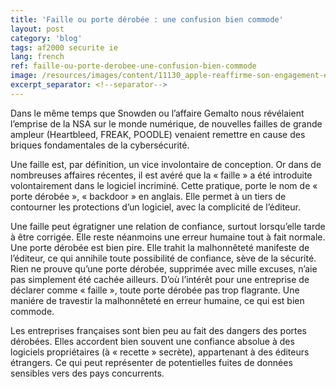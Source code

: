 ```yaml
---
title: 'Faille ou porte dérobée : une confusion bien commode'
layout: post
category: 'blog'
tags: af2000 securite ie
lang: french
ref: faille-ou-porte-derobee-une-confusion-bien-commode
image: /resources/images/content/11130_apple-reaffirme-son-engagement-en-matiere-de-securite.jpg
excerpt_separator: <!--separator-->
---
```


Dans le même temps que Snowden ou l’affaire Gemalto nous révélaient l’emprise de la NSA sur le monde numérique, de nouvelles failles de grande ampleur (Heartbleed, FREAK, POODLE) venaient remettre en cause des briques fondamentales de la cybersécurité.

Une faille est, par définition, un vice involontaire de conception. Or dans de nombreuses affaires récentes, il est avéré que la « faille » a été introduite volontairement dans le logiciel incriminé. Cette pratique, porte le nom de « porte dérobée », « backdoor » en anglais. Elle permet à un tiers de contourner les protections d’un logiciel, avec la complicité de l’éditeur.

<!--separator-->

Une faille peut égratigner une relation de confiance, surtout lorsqu’elle tarde à être corrigée. Elle reste néanmoins une erreur humaine tout à fait normale. Une porte dérobée est bien pire. Elle trahit la malhonnêteté manifeste de l’éditeur, ce qui annihile toute possibilité de confiance, sève de la sécurité. Rien ne prouve qu’une porte dérobée, supprimée avec mille excuses, n’aie pas simplement été cachée ailleurs. D’où l’intérêt pour une entreprise de déclarer comme « faille », toute porte dérobée pas trop flagrante. Une maniére de travestir la malhonnêteté en erreur humaine, ce qui est bien commode.

Les entreprises françaises sont bien peu au fait des dangers des portes dérobées. Elles accordent bien souvent une confiance absolue à des logiciels propriétaires (à « recette » secrète), appartenant à des éditeurs étrangers. Ce qui peut représenter de potentielles fuites de données sensibles vers des pays concurrents.